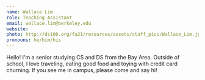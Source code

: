 ```yaml
---
name: Wallace Lim
role: Teaching Assistant
email: wallace.lim@berkeley.edu
website: 
photo: http://ds100.org/fa21/resources/assets/staff_pics/Wallace_Lim.jpeg
pronouns: he/him/his
---
```

Hello! I'm a senior studying CS and DS from the Bay Area. Outside of school, I love traveling, eating good food and toying with credit card churning. If you see me in campus, please come and say hi!
